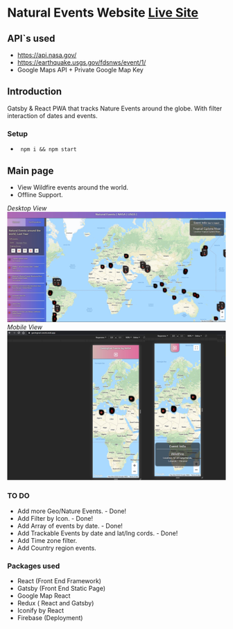 # Natural Events Website [Live Site](https://geological-events.web.app/)

## API`s used

- https://api.nasa.gov/
- https://earthquake.usgs.gov/fdsnws/event/1/
- Google Maps API + Private Google Map Key

## Introduction

Gatsby & React PWA that tracks Nature Events around the globe.
With filter interaction of dates and events.

### Setup

- ` npm i && npm start`

## Main page

- View Wildfire events around the world.
- Offline Support.

_Desktop View_
![Alt text](/Examples/ss1desktop.jpg "Desktop Page")
_Mobile View_
![Alt text](/Examples/ss1mobile.jpg "Mobile Page")

### TO DO

- Add more Geo/Nature Events. - Done!
- Add Filter by Icon. - Done!
- Add Array of events by date. - Done!
- Add Trackable Events by date and lat/lng cords. - Done!
- Add Time zone filter.
- Add Country region events.

### Packages used

- React (Front End Framework)
- Gatsby (Front End Static Page)
- Google Map React
- Redux ( React and Gatsby)
- Iconify by React
- Firebase (Deployment)
